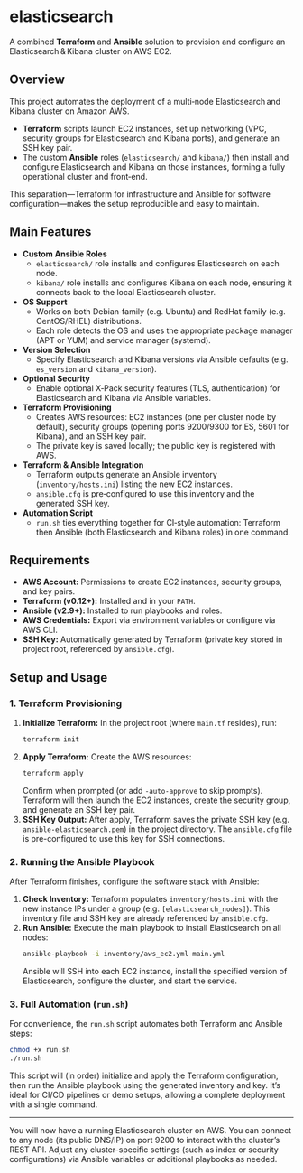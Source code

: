 # elasticsearch

A combined **Terraform** and **Ansible** solution to provision and configure an Elasticsearch & Kibana cluster on AWS EC2.

## Overview

This project automates the deployment of a multi‑node Elasticsearch and Kibana cluster on Amazon AWS.  
- **Terraform** scripts launch EC2 instances, set up networking (VPC, security groups for Elasticsearch and Kibana ports), and generate an SSH key pair.  
- The custom **Ansible** roles (`elasticsearch/` and `kibana/`) then install and configure Elasticsearch and Kibana on those instances, forming a fully operational cluster and front‑end.  

This separation—Terraform for infrastructure and Ansible for software configuration—makes the setup reproducible and easy to maintain.

## Main Features

- **Custom Ansible Roles**  
  - `elasticsearch/` role installs and configures Elasticsearch on each node.  
  - `kibana/` role installs and configures Kibana on each node, ensuring it connects back to the local Elasticsearch cluster.  
- **OS Support**  
  - Works on both Debian‑family (e.g. Ubuntu) and RedHat‑family (e.g. CentOS/RHEL) distributions.  
  - Each role detects the OS and uses the appropriate package manager (APT or YUM) and service manager (systemd).  
- **Version Selection**  
  - Specify Elasticsearch and Kibana versions via Ansible defaults (e.g. `es_version` and `kibana_version`).  
- **Optional Security**  
  - Enable optional X‑Pack security features (TLS, authentication) for Elasticsearch and Kibana via Ansible variables.  
- **Terraform Provisioning**  
  - Creates AWS resources: EC2 instances (one per cluster node by default), security groups (opening ports 9200/9300 for ES, 5601 for Kibana), and an SSH key pair.  
  - The private key is saved locally; the public key is registered with AWS.  
- **Terraform & Ansible Integration**  
  - Terraform outputs generate an Ansible inventory (`inventory/hosts.ini`) listing the new EC2 instances.  
  - `ansible.cfg` is pre‑configured to use this inventory and the generated SSH key.  
- **Automation Script**  
  - `run.sh` ties everything together for CI‑style automation: Terraform then Ansible (both Elasticsearch and Kibana roles) in one command.

## Requirements

- **AWS Account:** Permissions to create EC2 instances, security groups, and key pairs.  
- **Terraform (v0.12+):** Installed and in your `PATH`.  
- **Ansible (v2.9+):** Installed to run playbooks and roles.  
- **AWS Credentials:** Export via environment variables or configure via AWS CLI.  
- **SSH Key:** Automatically generated by Terraform (private key stored in project root, referenced by `ansible.cfg`).

## Setup and Usage

### 1. Terraform Provisioning

1. **Initialize Terraform:** In the project root (where `main.tf` resides), run:
   ```bash
   terraform init
   ```
2. **Apply Terraform:** Create the AWS resources:
   ```bash
   terraform apply
   ```
   Confirm when prompted (or add `-auto-approve` to skip prompts). Terraform will then launch the EC2 instances, create the security group, and generate an SSH key pair.
3. **SSH Key Output:** After apply, Terraform saves the private SSH key (e.g. `ansible-elasticsearch.pem`) in the project directory. The `ansible.cfg` file is pre-configured to use this key for SSH connections. 

### 2. Running the Ansible Playbook

After Terraform finishes, configure the software stack with Ansible:

1. **Check Inventory:** Terraform populates `inventory/hosts.ini` with the new instance IPs under a group (e.g. `[elasticsearch_nodes]`). This inventory file and SSH key are already referenced by `ansible.cfg`.
2. **Run Ansible:** Execute the main playbook to install Elasticsearch on all nodes:
   ```bash
   ansible-playbook -i inventory/aws_ec2.yml main.yml
   ```
   Ansible will SSH into each EC2 instance, install the specified version of Elasticsearch, configure the cluster, and start the service.

### 3. Full Automation (`run.sh`)

For convenience, the `run.sh` script automates both Terraform and Ansible steps:

```bash
chmod +x run.sh
./run.sh
```

This script will (in order) initialize and apply the Terraform configuration, then run the Ansible playbook using the generated inventory and key. It’s ideal for CI/CD pipelines or demo setups, allowing a complete deployment with a single command.

---

You will now have a running Elasticsearch cluster on AWS. You can connect to any node (its public DNS/IP) on port 9200 to interact with the cluster’s REST API. Adjust any cluster-specific settings (such as index or security configurations) via Ansible variables or additional playbooks as needed.

